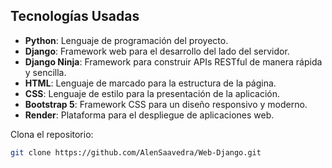 ## Tecnologías Usadas

- **Python**: Lenguaje de programación del proyecto.
- **Django**: Framework web para el desarrollo del lado del servidor.
- **Django Ninja**: Framework para construir APIs RESTful de manera rápida y sencilla.
- **HTML**: Lenguaje de marcado para la estructura de la página.
- **CSS**: Lenguaje de estilo para la presentación de la aplicación.
- **Bootstrap 5**: Framework CSS para un diseño responsivo y moderno.
- **Render**: Plataforma para el despliegue de aplicaciones web.

Clona el repositorio:
   ```bash
   git clone https://github.com/AlenSaavedra/Web-Django.git
